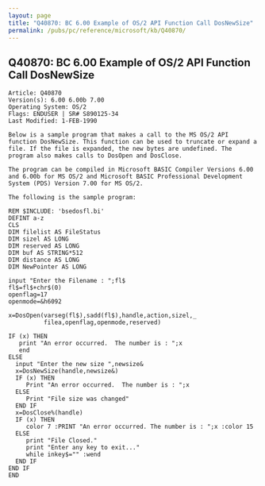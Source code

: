 ```yaml
---
layout: page
title: "Q40870: BC 6.00 Example of OS/2 API Function Call DosNewSize"
permalink: /pubs/pc/reference/microsoft/kb/Q40870/
---
```


## Q40870: BC 6.00 Example of OS/2 API Function Call DosNewSize

	Article: Q40870
	Version(s): 6.00 6.00b 7.00
	Operating System: OS/2
	Flags: ENDUSER | SR# S890125-34
	Last Modified: 1-FEB-1990
	
	Below is a sample program that makes a call to the MS OS/2 API
	function DosNewSize. This function can be used to truncate or expand a
	file. If the file is expanded, the new bytes are undefined. The
	program also makes calls to DosOpen and DosClose.
	
	The program can be compiled in Microsoft BASIC Compiler Versions 6.00
	and 6.00b for MS OS/2 and Microsoft BASIC Professional Development
	System (PDS) Version 7.00 for MS OS/2.
	
	The following is the sample program:
	
	REM $INCLUDE: 'bsedosfl.bi'
	DEFINT a-z
	CLS
	DIM filelist AS FileStatus
	DIM sizel AS LONG
	DIM reserved AS LONG
	DIM buf AS STRING*512
	DIM distance AS LONG
	DIM NewPointer AS LONG
	
	input "Enter the Filename : ";fl$
	fl$=fl$+chr$(0)
	openflag=17
	openmode=&h6092
	
	x=DosOpen(varseg(fl$),sadd(fl$),handle,action,sizel,_
	          filea,openflag,openmode,reserved)
	
	IF (x) THEN
	   print "An error occurred.  The number is : ";x
	   end
	ELSE
	  input "Enter the new size ",newsize&
	  x=DosNewSize(handle,newsize&)
	  IF (x) THEN
	     Print "An error occurred.  The number is : ";x
	  ELSE
	     Print "File size was changed"
	  END IF
	  x=DosClose%(handle)
	  IF (x) THEN
	     color 7 :PRINT "An error occurred. The number is : ";x :color 15
	  ELSE
	     print "File Closed."
	     print "Enter any key to exit..."
	     while inkey$="" :wend
	  END IF
	END IF
	END
